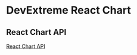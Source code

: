 # DevExtreme React Chart

## React Chart API

[React Chart API](https://js.devexpress.com/React/Documentation/ApiReference/UI_Components/dxChart/)
